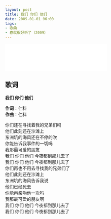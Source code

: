 ```yaml
---
layout: post
title: 我们 你们 他们
date: 2009-01-01 06:00
tags:
- 歌曲
- 春就很好听了（2009）
---
```


<iframe frameborder="no" border="0" marginwidth="0" marginheight="0" width=330 height=86 src="//music.163.com/outchain/player?type=2&id=143750&auto=1&height=66"></iframe>

## 歌词

**我们 你们 他们**

**作词**：仁科  
**作曲**：仁科

你们还在寻找着我的兄弟们吗  
他们此刻还在沙滩上  
东洲坑的海风还在不停的吹  
你能告诉我事件的一切吗  
我那最可爱的朋友  
我们 你们 他们 今夜都到那儿去了  
我们 你们 他们 今夜都到那儿去了  
你们再也不用去寻找我的兄弟们了  
他们此刻还在沙滩上  
东洲坑的海风告诉我说  
他们已经死去  
你能再亲吻他一次吗  
我那最可爱的朋友啊  
我们 你们 他们 今夜都到那儿去了  
我们 你们 他们 今夜都到那儿去了
